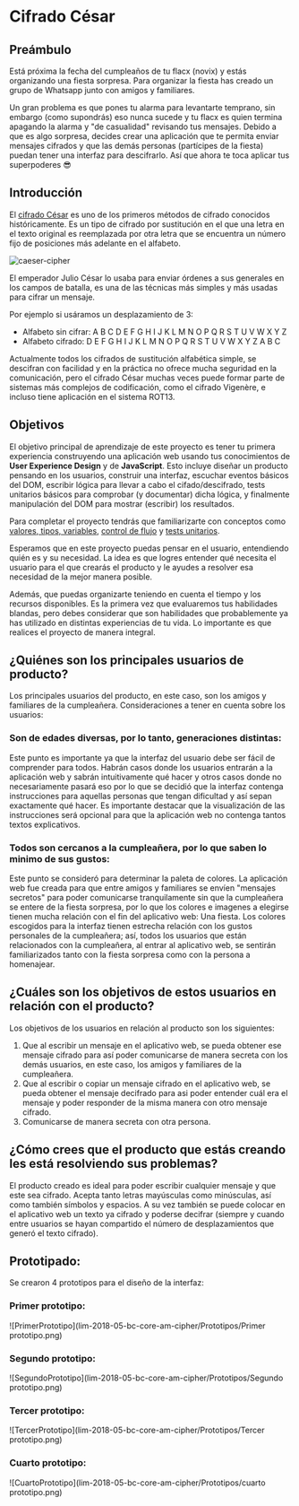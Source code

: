 # Cifrado César

## Preámbulo

Está próxima la fecha del cumpleaños de tu flacx (novix) y estás organizando una
fiesta sorpresa. Para organizar la fiesta has creado un grupo de Whatsapp junto
con amigos y familiares.

Un gran problema es que pones tu alarma para levantarte temprano, sin embargo
(como supondrás) eso nunca sucede y tu flacx es quien termina apagando la alarma
y "de casualidad" revisando tus mensajes. Debido a que es algo sorpresa, decides
crear una aplicación que te permita enviar mensajes cifrados y que las demás
personas (partícipes de la fiesta) puedan tener una interfaz para
descifrarlo. Así que ahora te toca aplicar tus superpoderes 😎

## Introducción

El [cifrado César](https://en.wikipedia.org/wiki/Caesar_cipher) es uno de los
primeros métodos de cifrado conocidos históricamente. Es un tipo de cifrado por
sustitución en el que una letra en el texto original es reemplazada por otra
letra que se encuentra un número fijo de posiciones más adelante en el alfabeto.

![caeser-cipher](https://upload.wikimedia.org/wikipedia/commons/thumb/2/2b/Caesar3.svg/2000px-Caesar3.svg.png)

El emperador Julio César lo usaba para enviar órdenes a sus generales en los
campos de batalla, es una de las técnicas más simples y más usadas para cifrar
un mensaje.

Por ejemplo si usáramos un desplazamiento de 3:

* Alfabeto sin cifrar: A B C D E F G H I J K L M N O P Q R S T U V W X Y Z
* Alfabeto cifrado: D E F G H I J K L M N O P Q R S T U V W X Y Z A B C

Actualmente todos los cifrados de sustitución alfabética simple, se descifran
con facilidad y en la práctica no ofrece mucha seguridad en la comunicación,
pero el cifrado César muchas veces puede formar parte de sistemas más complejos
de codificación, como el cifrado Vigenère, e incluso tiene aplicación en el
sistema ROT13.

## Objetivos

El objetivo principal de aprendizaje de este proyecto es tener tu primera
experiencia construyendo una aplicación web usando tus conocimientos de **User
Experience Design** y de **JavaScript**. Esto incluye diseñar un producto
pensando en los usuarios, construir una interfaz, escuchar eventos básicos del
DOM, escribir lógica para llevar a cabo el cifado/descifrado, tests unitarios
básicos para comprobar (y documentar) dicha lógica, y finalmente manipulación
del DOM para mostrar (escribir) los resultados.

Para completar el proyecto tendrás que familiarizarte con conceptos como
[valores, tipos, variables](https://github.com/Laboratoria/curricula-js/tree/v2.x/topics/javascript/01-basics),
[control de flujo](https://github.com/Laboratoria/curricula-js/tree/v2.x/topics/javascript/02-flow-control)
y [tests unitarios](https://github.com/Laboratoria/curricula-js/tree/v2.x/topics/testing).

Esperamos que en este proyecto puedas pensar en el usuario, entendiendo quién es
y su necesidad. La idea es que logres entender qué necesita el usuario para el
que crearás el producto y le ayudes a resolver esa necesidad de la mejor manera
posible.

Además, que puedas organizarte teniendo en cuenta el tiempo y los recursos
disponibles. Es la primera vez que evaluaremos tus habilidades blandas, pero debes
considerar que son habilidades que probablemente ya has utilizado en distintas
experiencias de tu vida. Lo importante es que realices el proyecto de manera
integral.


## ¿Quiénes son los principales usuarios de producto?

Los principales usuarios del producto, en este caso, son los amigos y familiares de la cumpleañera.
Consideraciones a tener en cuenta sobre los usuarios:

### Son de edades diversas, por lo tanto, generaciones distintas:
 Este punto es importante ya que la interfaz del usuario debe ser fácil de comprender para todos. Habrán casos donde los usuarios entrarán a la aplicación web y sabrán intuitivamente qué hacer y otros casos donde no necesariamente pasará eso por lo que se decidió que la interfaz contenga instrucciones para aquellas personas que tengan dificultad y así sepan exactamente qué hacer. Es importante destacar que la visualización de las instrucciones será opcional para que la aplicación web no contenga tantos textos explicativos.

### Todos son cercanos a la cumpleañera, por lo que saben lo minimo de sus gustos:
Este punto se consideró para determinar la paleta de colores. La aplicación web fue creada para que entre amigos y familiares se envíen "mensajes secretos" para poder comunicarse tranquilamente sin que la cumpleañera se entere de la fiesta sorpresa, por lo que los colores e imagenes a elegirse tienen mucha relación con el fin del aplicativo web: Una fiesta.
Los colores escogidos para la interfaz tienen estrecha relación con los gustos personales de la cumpleañera; así, todos los usuarios que están relacionados con la cumpleañera, al entrar al aplicativo web, se sentirán familiarizados tanto con la fiesta sorpresa como con la persona a homenajear. 

## ¿Cuáles son los objetivos de estos usuarios en relación con el producto?
Los objetivos de los usuarios en relación al producto son los siguientes:
1. Que al escribir un mensaje en el aplicativo web, se pueda obtener ese mensaje cifrado para así poder comunicarse de manera secreta con los demás usuarios, en este caso, los amigos y familiares de la cumpleañera.
2. Que al escribir o copiar un mensaje cifrado en el aplicativo web, se pueda obtener el mensaje decifrado para asi poder entender cuál era el mensaje y poder responder de la misma manera con otro mensaje cifrado.
3. Comunicarse de manera secreta con otra persona.

## ¿Cómo crees que el producto que estás creando les está resolviendo sus problemas?
El producto creado es ideal para poder escribir cualquier mensaje y que este sea cifrado. Acepta tanto letras mayúsculas como minúsculas, así como también símbolos y espacios. A su vez también se puede colocar en el aplicativo web un texto ya cifrado y poderse decifrar (siempre y cuando entre usuarios se hayan compartido el número de desplazamientos que generó el texto cifrado).

## Prototipado:
Se crearon 4 prototipos para el diseño de la interfaz:

### Primer prototipo:
![PrimerPrototipo](lim-2018-05-bc-core-am-cipher/Prototipos/Primer prototipo.png)

### Segundo prototipo:
![SegundoPrototipo](lim-2018-05-bc-core-am-cipher/Prototipos/Segundo prototipo.png)

### Tercer prototipo:
![TercerPrototipo](lim-2018-05-bc-core-am-cipher/Prototipos/Tercer prototipo.png)

### Cuarto prototipo:
![CuartoPrototipo](lim-2018-05-bc-core-am-cipher/Prototipos/cuarto prototipo.png)
